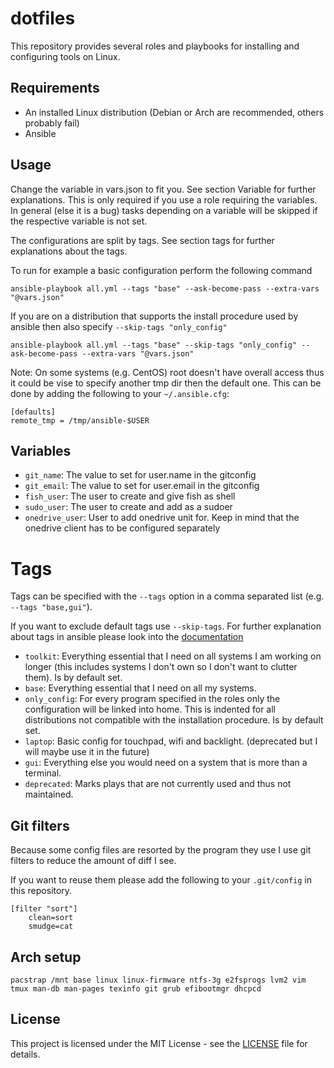 # dotfiles

This repository provides several roles and playbooks for installing and configuring tools on Linux.

## Requirements
- An installed Linux distribution (Debian or Arch are recommended, others probably fail)
- Ansible

## Usage

Change the variable in vars.json to fit you. See section Variable for further explanations. This is only required if you use a role requiring the variables. In general (else it is a bug) tasks depending on a variable will be skipped if the respective variable is not set.

The configurations are split by tags. See section tags for further explanations about the tags.

To run for example a basic configuration perform the following command
```
ansible-playbook all.yml --tags "base" --ask-become-pass --extra-vars "@vars.json"
```

If you are on a distribution that supports the install procedure used by ansible then also specify `--skip-tags "only_config"`
```
ansible-playbook all.yml --tags "base" --skip-tags "only_config" --ask-become-pass --extra-vars "@vars.json"
```

Note: On some systems (e.g. CentOS) root doesn't have overall access thus it could be vise to specify another tmp dir then the default one. This can be done by adding the following to your `~/.ansible.cfg`:
```
[defaults]
remote_tmp = /tmp/ansible-$USER
```

## Variables
- `git_name`: The value to set for user.name in the gitconfig
- `git_email`: The value to set for user.email in the gitconfig
- `fish_user`: The user to create and give fish as shell
- `sudo_user`: The user to create and add as a sudoer
- `onedrive_user`: User to add onedrive unit for. Keep in mind that the onedrive client has to be configured separately

# Tags
Tags can be specified with the `--tags` option in a comma separated list (e.g. `--tags "base,gui"`).

If you want to exclude default tags use `--skip-tags`. For further explanation about tags in ansible please look into the [documentation](https://docs.ansible.com/ansible/latest/user_guide/playbooks_tags.html)

- `toolkit`:          Everything essential that I need on all systems I am working on longer (this includes systems I don't own so I don't want to clutter them). Is by default set.
- `base`:             Everything essential that I need on all my systems.
- `only_config`:      For every program specified in the roles only the configuration will be linked into home. This is indented for all distributions not compatible with the installation procedure. Is by default set.
- `laptop`:           Basic config for touchpad, wifi and backlight. (deprecated but I will maybe use it in the future)
- `gui`:              Everything else you would need on a system that is more than a terminal.
- `deprecated`:       Marks plays that are not currently used and thus not maintained.

## Git filters
Because some config files are resorted by the program they use I use git filters to reduce the amount of diff I see.

If you want to reuse them please add the following to your `.git/config` in this repository.
```
[filter "sort"]
    clean=sort
    smudge=cat
```

## Arch setup
```
pacstrap /mnt base linux linux-firmware ntfs-3g e2fsprogs lvm2 vim tmux man-db man-pages texinfo git grub efibootmgr dhcpcd
```

## License
This project is licensed under the MIT License - see the [LICENSE](LICENSE) file for details.
